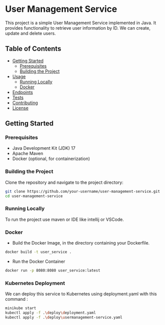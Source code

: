 # User Management Service

This project is a simple User Management Service implemented in Java. It provides functionality to retrieve user information by ID. We can create, update and delete users.

## Table of Contents

- [Getting Started](#getting-started)
  - [Prerequisites](#prerequisites)
  - [Building the Project](#building-the-project)
- [Usage](#usage)
  - [Running Locally](#running-locally)
  - [Docker](#docker)
- [Endpoints](#endpoints)
- [Tests](#tests)
- [Contributing](#contributing)
- [License](#license)

## Getting Started

### Prerequisites

- Java Development Kit (JDK) 17
- Apache Maven
- Docker (optional, for containerization)

### Building the Project

Clone the repository and navigate to the project directory:

```bash
git clone https://github.com/your-username/user-management-service.git
cd user-management-service
```
### Running Locally 

To run the project use maven or IDE like intellij or VSCode.

### Docker 
- Build the Docker Image, in the directory containing your Dockerfile.
```bash
docker build -t user_service .
```
- Run the Docker Container
```bash
docker run -p 8080:8080 user_service:latest
```

### Kubernetes Deployment

We can deploy this service to Kubernetes using deployment.yaml with this command :
```bash
minikube start
kubectl apply -f .\deploy\deployment.yaml
kubectl apply -f .\deploy\usermanagement-service.yaml
```